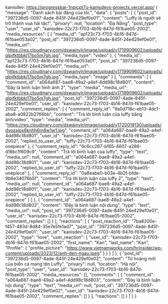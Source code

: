 kanisdev: https://progressbar-1npjcpt7u-kanisdevs-projects.vercel.app/
{
  "message": "Danh sách bài đăng của tôi.",
  "data": {
    "posts": [
      {
        "post_id": "397236d5-0097-4ade-845f-24e429ef0e01",
        "content": "Luffy là người sẽ trở thành vua hải tặc!",
        "privary": null,
        "location": "Đà Nẵng",
        "post_type": "user",
        "user_id": "kanisdev-22c73-f703-4b16-847d-f61bae05-2002",
        "media_resources": [
          {
            "media_id": "ap123c73-f703-4b16-847d-f61bae053a02",
            "post_id": "397236d5-0097-4ade-845f-24e429ef0e01",
            "media_url": "https://res.cloudinary.com/dswainylr/image/upload/v1719909602/uploads/qlpjfktbbkj17bo5m7gh.jpg",
            "media_type": "video"
          },
          {
            "media_id": "ap123c73-f703-4b16-847d-f61bae053a01",
            "post_id": "397236d5-0097-4ade-845f-24e429ef0e01",
            "media_url": "https://res.cloudinary.com/dswainylr/image/upload/v1719909602/uploads/qlpjfktbbkj17bo5m7gh.jpg",
            "media_type": "image"
          }
        ],
        "comments": [
          {
            "comment_id": "a064a687-bae8-49a2-a4ef-4dd98c18d801",
            "content": "Đây là bình luận hình ảnh 2",
            "type": "media",
            "media_url": "https://res.cloudinary.com/dswainylr/image/upload/v1719909602/uploads/qlpjfktbbkj17bo5m7gh.jpg",
            "post_id": "397236d5-0097-4ade-845f-24e429ef0e01",
            "user_id": "kanisdev-22c73-f703-4b16-847d-f61bae05-2002",
            "comment_replies": [
              {
                "comment_reply_id": "9a0d718c-eb13-4dc1-aba8-a0822b2766bb",
                "content": "Trả lời bình luận của luffy bằng ảnh/video",
                "type": "media",
                "media_url": "https://res.cloudinary.com/dswainylr/image/upload/v1720019130/uploads/dvozajpx6knhh6m8w1w1.jpg",
                "comment_id": "a064a687-bae8-49a2-a4ef-4dd98c18d801",
                "user_id": "kanisdev-22c73-f703-4b16-847d-f61bae05-2002",
                "replied_to_user_id": "luffy-22c73-f703-4b16-847d-f61bae05-onepiece"
              },
              {
                "comment_reply_id": "6c6cc267-b165-4607-a286-d18bc1f609c9",
                "content": "Trả lời bình luận của luffy",
                "type": "text",
                "media_url": null,
                "comment_id": "a064a687-bae8-49a2-a4ef-4dd98c18d801",
                "user_id": "kanisdev-22c73-f703-4b16-847d-f61bae05-2002",
                "replied_to_user_id": "luffy-22c73-f703-4b16-847d-f61bae05-onepiece"
              },
              {
                "comment_reply_id": "0a8eabe0-b03e-4b2f-bfde-9b6e34076b5f",
                "content": "Trả lời bình luận của luffy 2",
                "type": "text",
                "media_url": null,
                "comment_id": "a064a687-bae8-49a2-a4ef-4dd98c18d801",
                "user_id": "kanisdev-22c73-f703-4b16-847d-f61bae05-2002",
                "replied_to_user_id": "luffy-22c73-f703-4b16-847d-f61bae05-onepiece"
              }
            ]
          },
          {
            "comment_id": "a064a687-bae8-49a2-a4ef-4dd98c18d802",
            "content": "Đây là bình luận nội dung",
            "type": "text",
            "media_url": null,
            "post_id": "397236d5-0097-4ade-845f-24e429ef0e01",
            "user_id": "kanisdev-22c73-f703-4b16-847d-f61bae05-2002",
            "comment_replies": []
          }
        ],
        "reactions": [
          {
            "post_reaction_id": "7ba8200e-f457-483d-8d84-35e7e5fe1ad7",
            "post_id": "397236d5-0097-4ade-845f-24e429ef0e01",
            "user_id": "kanisdev-22c73-f703-4b16-847d-f61bae05-2002",
            "type": "love",
            "user_reaction": {
              "user_id": "kanisdev-22c73-f703-4b16-847d-f61bae05-2002",
              "first_name": "Kan",
              "last_name": "Kan",
              "Profile": {
                "profile_picture": "https://www.vietnamworks.com/hrinsider/wp-content/uploads/2023/12/anh-den-ngau.jpeg"
              }
            }
          }
        ]
      },
      {
        "post_id": "397236d5-0097-4ade-845f-24e429ef0e02",
        "content": "Tứ hoàng mới của biển cả mang tên Luffy",
        "privary": null,
        "location": "Hà nội",
        "post_type": "user",
        "user_id": "kanisdev-22c73-f703-4b16-847d-f61bae05-2002",
        "media_resources": [],
        "comments": [
          {
            "comment_id": "a064a687-bae8-49a2-a4ef-4dd98c18d803",
            "content": "Đây là bình luận nội dung",
            "type": "text",
            "media_url": null,
            "post_id": "397236d5-0097-4ade-845f-24e429ef0e02",
            "user_id": "kanisdev-22c73-f703-4b16-847d-f61bae05-2002",
            "comment_replies": []
          }
        ],
        "reactions": []
      }
    ]
  }
}

